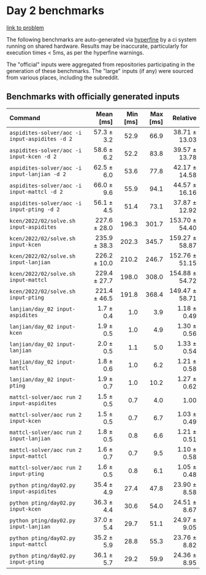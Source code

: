 # Day 2 benchmarks

[link to problem](http://adventofcode.com/2022/day/2)

The following benchmarks are auto-generated via [hyperfine](https://github.com/sharkdp/hyperfine) by a ci system running on shared hardware. Results may be inaccurate, particularly for execution times < 5ms, as per the hyperfine warnings.

The "official" inputs were aggregated from repositories participating in the generation of these benchmarks. The "large" inputs (if any) were sourced from various places, including the subreddit.

## Benchmarks with officially generated inputs
| Command | Mean [ms] | Min [ms] | Max [ms] | Relative |
|:---|---:|---:|---:|---:|
| `aspidites-solver/aoc -i input-aspidites -d 2` | 57.3 ± 3.2 | 52.9 | 66.9 | 38.71 ± 13.03 |
| `aspidites-solver/aoc -i input-kcen -d 2` | 58.6 ± 6.2 | 52.2 | 83.8 | 39.57 ± 13.78 |
| `aspidites-solver/aoc -i input-lanjian -d 2` | 62.5 ± 6.0 | 53.6 | 77.8 | 42.17 ± 14.58 |
| `aspidites-solver/aoc -i input-mattcl -d 2` | 66.0 ± 9.6 | 55.9 | 94.1 | 44.57 ± 16.16 |
| `aspidites-solver/aoc -i input-pting -d 2` | 56.1 ± 4.5 | 51.4 | 73.1 | 37.87 ± 12.92 |
| `kcen/2022/02/solve.sh input-aspidites` | 227.6 ± 28.0 | 196.3 | 301.7 | 153.70 ± 54.40 |
| `kcen/2022/02/solve.sh input-kcen` | 235.9 ± 38.3 | 202.3 | 345.7 | 159.27 ± 58.87 |
| `kcen/2022/02/solve.sh input-lanjian` | 226.2 ± 10.0 | 210.2 | 246.7 | 152.76 ± 51.15 |
| `kcen/2022/02/solve.sh input-mattcl` | 229.4 ± 27.7 | 198.0 | 308.0 | 154.88 ± 54.72 |
| `kcen/2022/02/solve.sh input-pting` | 221.4 ± 46.5 | 191.8 | 368.4 | 149.47 ± 58.71 |
| `lanjian/day_02 input-aspidites` | 1.7 ± 0.4 | 1.0 | 3.9 | 1.18 ± 0.49 |
| `lanjian/day_02 input-kcen` | 1.9 ± 0.5 | 1.0 | 4.9 | 1.30 ± 0.56 |
| `lanjian/day_02 input-lanjian` | 2.0 ± 0.5 | 1.1 | 5.0 | 1.33 ± 0.54 |
| `lanjian/day_02 input-mattcl` | 1.8 ± 0.6 | 1.0 | 6.2 | 1.21 ± 0.58 |
| `lanjian/day_02 input-pting` | 1.9 ± 0.7 | 1.0 | 10.2 | 1.27 ± 0.62 |
| `mattcl-solver/aoc run 2 input-aspidites` | 1.5 ± 0.5 | 0.7 | 4.0 | 1.00 |
| `mattcl-solver/aoc run 2 input-kcen` | 1.5 ± 0.5 | 0.7 | 6.7 | 1.03 ± 0.49 |
| `mattcl-solver/aoc run 2 input-lanjian` | 1.8 ± 0.5 | 0.8 | 6.6 | 1.21 ± 0.51 |
| `mattcl-solver/aoc run 2 input-mattcl` | 1.6 ± 0.7 | 0.7 | 9.5 | 1.10 ± 0.58 |
| `mattcl-solver/aoc run 2 input-pting` | 1.6 ± 0.5 | 0.8 | 6.1 | 1.05 ± 0.48 |
| `python pting/day02.py input-aspidites` | 35.4 ± 4.9 | 27.4 | 47.8 | 23.90 ± 8.58 |
| `python pting/day02.py input-kcen` | 36.3 ± 4.4 | 30.6 | 54.0 | 24.51 ± 8.67 |
| `python pting/day02.py input-lanjian` | 37.0 ± 5.4 | 29.7 | 51.1 | 24.97 ± 9.05 |
| `python pting/day02.py input-mattcl` | 35.2 ± 5.9 | 28.8 | 55.3 | 23.76 ± 8.82 |
| `python pting/day02.py input-pting` | 36.1 ± 5.7 | 29.2 | 59.9 | 24.36 ± 8.95 |
